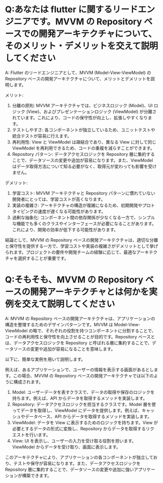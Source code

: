 # Q:あなたは flutter に関するリードエンジニアです。MVVM の Repository ベースでの開発アーキテクチャについて、そのメリット・デメリットを交えて説明してください

A:
Flutter のリードエンジニアとして、MVVM (Model-View-ViewModel) の Repository ベースの開発アーキテクチャについて、メリットとデメリットを説明します。

メリット:

1. 分離の原則: MVVM アーキテクチャでは、ビジネスロジック (Model)、UI ロジック (View)、およびプレゼンテーションロジック (ViewModel) が分離されています。これにより、コードの保守性が向上し、拡張しやすくなります。
2. テストしやすさ: 各コンポーネントが独立しているため、ユニットテストや統合テストが容易に行えます。
3. 再利用性: View と ViewModel は疎結合であり、異なる View に対して同じ ViewModel を再利用できるため、コードの重複を減らすことができます。
4. Repository パターン: データアクセスロジックを Repository 層に集約することで、データソースの変更や追加が容易になります。また、ViewModel はデータ取得方法について知る必要がなく、取得元が変わっても影響を受けません。

デメリット:

1. 学習コスト: MVVM アーキテクチャと Repository パターンに慣れていない開発者にとっては、学習コストが高くなります。
2. 実装の複雑さ: アーキテクチャの構造が複雑になるため、初期開発やプロトタイピングの速度が遅くなる可能性があります。
3. 過剰な抽象化: コンポーネント間の依存関係が少なくなる一方で、シンプルな機能でも多くのクラスやインターフェースが必要になることがあります。これにより、開発の効率が低下する可能性があります。

結論として、MVVM の Repository ベースの開発アーキテクチャは、適切な分離と保守性を提供する一方で、学習コストや実装の複雑さがデメリットとして挙げられます。プロジェクトの要件や開発チームの経験に応じて、最適なアーキテクチャを選択することが重要です。

# Q:そもそも、MVVM の Repository ベースの開発アーキテクチャとは何かを実例を交えて説明してください

A:
MVVM の Repository ベースの開発アーキテクチャは、アプリケーションの構造を整理するためのデザインパターンです。MVVM は Model-View-ViewModel の略で、それぞれの役割を持つコンポーネントに分割することで、コードの再利用性と保守性を向上させることが目的です。Repository ベースとは、データアクセスロジックを Repository と呼ばれる層に集約することで、データソースの変更や追加が容易になることを意味します。

以下に、簡単な実例を用いて説明します。

例えば、あるアプリケーションで、ユーザーの情報を表示する画面があるとします。この場合、MVVM の Repository ベースの開発アーキテクチャでは以下のように構成されます。

1. Model: ユーザーデータを表すクラスで、データの取得や保存のロジックを持ちます。例えば、API からデータを取得するメソッドを実装します。
2. Repository: データアクセスロジックを担当するクラスです。Model 層を使ってデータを取得し、ViewModel にデータを提供します。例えば、キャッシュやデータベース、API からデータを取得するメソッドを実装します。
3. ViewModel: データを View に表示するためのロジックを持ちます。View が必要とするデータの形式に変換し、Repository からデータを取得するリクエストを行います。
4. View: UI を表示し、ユーザーの入力を受け取る役割を担います。ViewModel からデータを受け取り、画面に表示します。

このアーキテクチャにより、アプリケーションの各コンポーネントが独立しており、テストや保守が容易になります。また、データアクセスロジックを Repository 層に集約することで、データソースの変更や追加に強いアプリケーションが構築できます。
